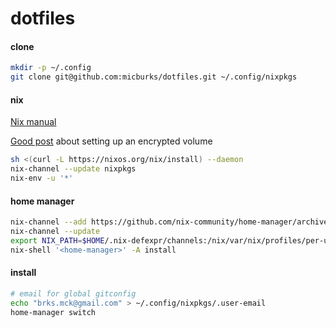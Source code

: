 # dotfiles

#### clone

```bash
mkdir -p ~/.config
git clone git@github.com:micburks/dotfiles.git ~/.config/nixpkgs
```


#### nix

[Nix manual](https://nixos.org/manual/nix/unstable/installation/installing-binary.html#macos-installation-a-namesect-macos-installation-change-store-prefixaa-namesect-macos-installation-encrypted-volumeaa-namesect-macos-installation-symlinkaa-namesect-macos-installation-recommended-notesa)

[Good post](https://www.philipp.haussleiter.de/2020/04/fixing-nix-setup-on-macos-catalina/) about setting up an encrypted volume

```bash
sh <(curl -L https://nixos.org/nix/install) --daemon
nix-channel --update nixpkgs
nix-env -u '*'
```


#### home manager

```bash
nix-channel --add https://github.com/nix-community/home-manager/archive/master.tar.gz home-manager
nix-channel --update
export NIX_PATH=$HOME/.nix-defexpr/channels:/nix/var/nix/profiles/per-user/root/channels${NIX_PATH:+:$NIX_PATH}
nix-shell '<home-manager>' -A install
```


#### install

```bash
# email for global gitconfig
echo "brks.mck@gmail.com" > ~/.config/nixpkgs/.user-email
home-manager switch
```
